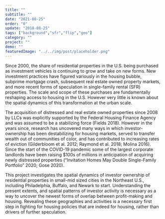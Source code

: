 ```yaml
---
title: "" 
subtitle: ""
date: "2021-08-25"
order: "0"
update: "2018-08-25"
tags: ["background","sfr","flip","geo"]
category: ""
project: ""
demo: ""
featuredImage: "../../img/post/placeholder.png"
---
```

Since 2000, the share of residential properties in the U.S. being purchased as investment vehicles is continuing to grow and take on new forms. New investment practices have figured variously in the housing bubble, subprime mortgage crash, subsequent real estate owned property markets, and more recent forms of speculation in single-family rental (SFR) properties. The scale and scope of these purchases are fundamentally reshaping access to housing in the U.S. However very little is known about the spatial dynamics of this transformation at the urban scale.  

The acquisition of distressed and real estate owned properties since 2008 by LLCs was explicitly supported by the Federal Housing Finance Agency and was assumed to be a stabilizing force (Fields 2018). However in the years since, research has uncovered many ways in which investor-ownership has been destabilizing for housing markets, served to transfer wealth out of communities of color, and has contributed to increasing rates of eviction (Gilderbloom et al. 2012; Raymond et al. 2018; Molina 2016). Since the start of the COVID-19 pandemic some of the largest corporate landlords have been raising $100s of millions in anticipation of acquiring newly distressed properties (“Invitation Homes May Double Single-Family Portfolio” 2020; Gose 2020).  

This project investigates the spatial dynamics of investor ownership of residential properties in small-mid sized cities in the Northeast U.S., including Philadelphia, Buffalo, and Newark to start. Understanding the present extents, and spatial patterns of investor activity is necessary as a way to uncover the newest forms of overlap between profit-making and housing. Revealing these geographies and activities is a necessary first step in fighting for housing policies that are indeed for housing, rather than drivers of further speculation.  
